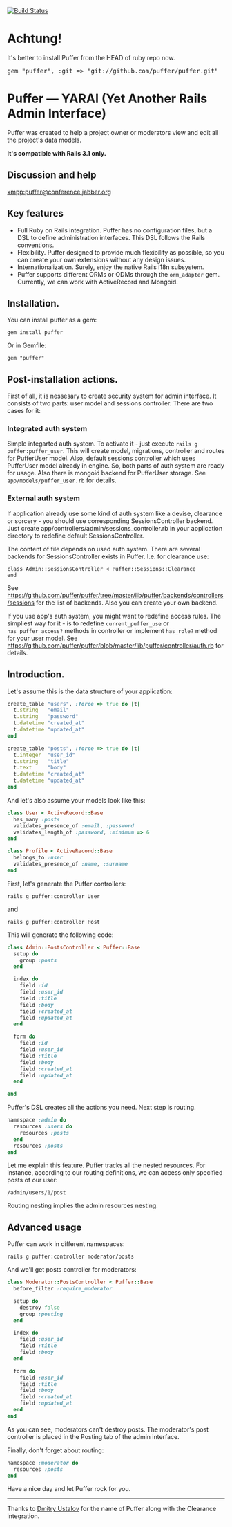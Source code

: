 [![Build Status](https://secure.travis-ci.org/puffer/puffer.png)](http://travis-ci.org/puffer/puffer)

# Achtung!

It's better to install Puffer from the HEAD of ruby repo now.

<pre>gem "puffer", :git => "git://github.com/puffer/puffer.git"</pre>

# Puffer — YARAI (Yet Another Rails Admin Interface)

Puffer was created to help a project owner or moderators view and
edit all the project's data models.

**It's compatible with Rails 3.1 only.**

## Discussion and help

<xmpp:puffer@conference.jabber.org>

## Key features

* Full Ruby on Rails integration. Puffer has no configuration files, but a
DSL to define administration interfaces. This DSL follows the Rails
conventions.
* Flexibility. Puffer designed to provide much flexibility as possible,
so you can create your own extensions without any design issues.
* Internationalization. Surely, enjoy the native Rails i18n subsystem.
* Puffer supports different ORMs or ODMs through the `orm_adapter` gem.
Currently, we can work with ActiveRecord and Mongoid.

## Installation.

You can install puffer as a gem:

`gem install puffer`

Or in Gemfile:

`gem "puffer"`

## Post-installation actions.

First of all, it is nessesary to create security system for admin
interface. It consists of two parts: user model and sessions controller.
There are two cases for it:

### Integrated auth system

Simple integarted auth system. To activate it - just execute
`rails g puffer:puffer_user`. This will create model, migrations, controller
and routes for PufferUser model. Also, default sessions controller which
uses PufferUser model already in engine. So, both parts of auth system are
ready for usage. Also there is mongoid backend for PufferUser storage. See
`app/models/puffer_user.rb` for details.

### External auth system

If application already use some kind of auth system like a devise, clearance
or sorcery - you should use corresponding SessionsController backend.
Just create app/controllers/admin/sessions_controller.rb in your application
directory to redefine default SessionsController.

The content of file depends on used auth system. There are several backends
for SessionsController exists in Puffer. I.e. for clearance use:

```
class Admin::SessionsController < Puffer::Sessions::Clearance
end
```

See https://github.com/puffer/puffer/tree/master/lib/puffer/backends/controllers/sessions
for the list of backends. Also you can create your own backend.

If you use app's auth system, you might want to redefine access rules. The simpliest way
for it - is to redefine `current_puffer_use` or `has_puffer_access?` methods in controller
or implement `has_role?` method for your user model. See https://github.com/puffer/puffer/blob/master/lib/puffer/controller/auth.rb for details.


## Introduction.

Let's assume this is the data structure of your application:

```ruby
create_table "users", :force => true do |t|
  t.string   "email"
  t.string   "password"
  t.datetime "created_at"
  t.datetime "updated_at"
end

create_table "posts", :force => true do |t|
  t.integer  "user_id"
  t.string   "title"
  t.text     "body"
  t.datetime "created_at"
  t.datetime "updated_at"
end
```

And let's also assume your models look like this:

```ruby
class User < ActiveRecord::Base
  has_many :posts
  validates_presence_of :email, :password
  validates_length_of :password, :minimum => 6
end

class Profile < ActiveRecord::Base
  belongs_to :user
  validates_presence_of :name, :surname
end
```

First, let's generate the Puffer controllers:

`rails g puffer:controller User`

and

`rails g puffer:controller Post`

This will generate the following code:

```ruby
class Admin::PostsController < Puffer::Base
  setup do
    group :posts
  end

  index do
    field :id
    field :user_id
    field :title
    field :body
    field :created_at
    field :updated_at
  end

  form do
    field :id
    field :user_id
    field :title
    field :body
    field :created_at
    field :updated_at
  end

end
```

Puffer's DSL creates all the actions you need. Next step is routing.

```ruby
namespace :admin do
  resources :users do
    resources :posts
  end
  resources :posts
end
```

Let me explain this feature. Puffer tracks all the nested resources.
For instance, according to our routing definitions, we can access only
specified posts of our user:

`/admin/users/1/post`

Routing nesting implies the admin resources nesting.

## Advanced usage

Puffer can work in different namespaces:

`rails g puffer:controller moderator/posts`

And we'll get posts controller for moderators:

```ruby
class Moderator::PostsController < Puffer::Base
  before_filter :require_moderator

  setup do
    destroy false
    group :posting
  end

  index do
    field :user_id
    field :title
    field :body
  end

  form do
    field :user_id
    field :title
    field :body
    field :created_at
    field :updated_at
  end
end
```

As you can see, moderators can't destroy posts. The moderator's post
controller is placed in the Posting tab of the admin interface.

Finally, don't forget about routing:

```ruby
namespace :moderator do
  resources :posts
end
```

Have a nice day and let Puffer rock for you.

***

Thanks to [Dmitry Ustalov](http://eveel.ru) for the name of Puffer along with the Clearance integration.
